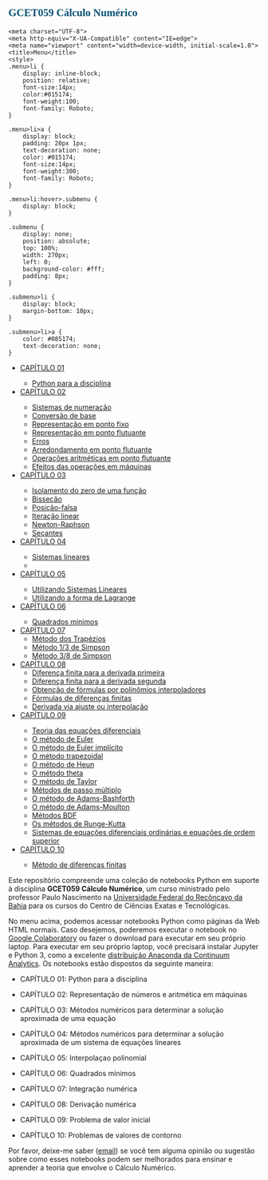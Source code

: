 <link href="https://fonts.googleapis.com/css?family=Audiowide" rel="stylesheet" />
<link href="https://fonts.googleapis.com/css?family=Roboto" rel="stylesheet" />

## <span style="color: #015174; font-family: Audiowide;">GCET059 Cálculo Numérico</span>

<html lang="en">

    <meta charset="UTF-8">
    <meta http-equiv="X-UA-Compatible" content="IE=edge">
    <meta name="viewport" content="width=device-width, initial-scale=1.0">
    <title>Menu</title>
    <style>
    .menu>li {
        display: inline-block;
        position: relative;
        font-size:14px;
        color:#015174;
        font-weight:100;
        font-family: Roboto;
    }

    .menu>li>a {
        display: block;
        padding: 20px 1px;
        text-decoration: none;
        color: #015174;
        font-size:14px;
        font-weight:300;
        font-family: Roboto;
    }

    .menu>li:hover>.submenu {
        display: block;
    }

    .submenu {
        display: none;
        position: absolute;
        top: 100%;
        width: 270px;
        left: 0;
        background-color: #fff;
        padding: 8px;
    }

    .submenu>li {
        display: block;
        margin-bottom: 10px;
    }

    .submenu>li>a {
        color: #085174;
        text-decoration: none;
    }
</style>

<nav>
<ul class="menu">
<li><a href="#">CAPÍTULO 01</a></li>
    <ul class="submenu">
        <li><a href="" target="_blank">Python para a disciplina</a></li>
    </ul>
<li><a href="#">CAPÍTULO 02</a></li>
    <ul class="submenu">
        <li><a href="" target="_blank">Sistemas de numeração</a></li>
        <li><a href="" target="_blank">Conversão de base</a></li>
        <li><a href="" target="_blank">Representação em ponto fixo</a></li>
        <li><a href="" target="_blank">Representação em ponto flutuante</a></li>
        <li><a href="" target="_blank">Erros</a></li>
        <li><a href="" target="_blank">Arredondamento em ponto flutuante</a></li>
        <li><a href="" target="_blank">Operações aritméticas em ponto flutuante</a></li>
        <li><a href="" target="_blank">Efeitos das operações em máquinas</a></li>
    </ul>

<li><a href="#">CAPÍTULO 03</a></li>
    <ul class="submenu">
        <li><a href="" target="_blank">Isolamento do zero de uma função</a></li>
        <li><a href="" target="_blank">Bisseção</a></li>
        <li><a href="" target="_blank">Posição-falsa</a></li>
        <li><a href="" target="_blank">Iteração linear</a></li>
        <li><a href="" target="_blank">Newton-Raphson</a></li>
        <li><a href="" target="_blank">Secantes</a></li>
    </ul>

<li><a href="#">CAPÍTULO 04</a></li>
    <ul class="submenu">
        <li><a href="" target="_blank">Sistemas lineares</a></li>
        <li><a href="" target="_blank"></a></li>
    </ul>

<li><a href="#">CAPÍTULO 05</a></li>
    <ul class="submenu">
        <li><a href="https://profpaulonascimento.github.io/gcet059/html/gcet059_interpolacao_sistemas.html" target="_blank">Utilizando Sistemas Lineares</a></li>
        <li><a href="https://profpaulonascimento.github.io/gcet059/html/gcet059_interpolacao_lagrange.html" target="_blank">Utilizando a forma de Lagrange</a></li>
    </ul>


<li><a href="#">CAPÍTULO 06</a></li>
    <ul class="submenu">
        <li><a href="https://profpaulonascimento.github.io/gcet059/html/gcet059_quadrados_minimos.html" target="_blank">Quadrados mínimos</a></li>
    </ul>


<li><a href="#">CAPÍTULO 07</a> <!--Métodos para encontrar aproximações da integral de uma função real definida em um intervalo</a>-->
    <ul class="submenu">
        <li><a href="https://profpaulonascimento.github.io/gcet059/html/gcet059_integracao_trapezios.html" target="_blank">Método dos Trapézios</a></li>
        <li><a href="https://profpaulonascimento.github.io/gcet059/html/gcet059_integracao_13simpson.html" target="_blank">Método 1/3 de Simpson</a></li>
        <li><a href="https://profpaulonascimento.github.io/gcet059/html/gcet059_integracao_38simpson.html" target="_blank">Método 3/8 de Simpson</a></li>    
    </ul>
</li>

<li><a href="#">CAPÍTULO 08</a>
    <ul class="submenu">
        <li><a href="" target="_blank">Diferença finita para a derivada primeira</a></li>
        <li><a href="" target="_blank">Diferença finita para a derivada segunda</a></li>
        <li><a href="" target="_blank">Obtenção de fórmulas por polinômios interpoladores</a></li>
        <li><a href="" target="_blank">Fórmulas de diferenças finitas</a></li>
        <li><a href="" target="_blank">Derivada via ajuste ou interpolação</a></li>
    </ul>
</li>


<li><a href="#">CAPÍTULO 09</a></li>
    <ul class="submenu">
        <li><a href="" target="_blank">Teoria das equações diferenciais</a></li>
        <li><a href="" target="_blank">O método de Euler</a></li>
        <li><a href="" target="_blank">O método de Euler implícito</a></li>
        <li><a href="" target="_blank">O método trapezoidal</a></li>
        <li><a href="" target="_blank">O método de Heun</a></li>
        <li><a href="" target="_blank">O método theta</a></li>
        <li><a href="" target="_blank">O método de Taylor</a></li>
        <li><a href="" target="_blank">Métodos de passo múltiplo</a></li>
        <li><a href="" target="_blank">O método de Adams-Bashforth</a></li>
        <li><a href="" target="_blank">O método de Adams-Moulton</a></li>
        <li><a href="" target="_blank">Métodos BDF</a></li>
        <li><a href="" target="_blank">Os métodos de Runge-Kutta</a></li>
        <li><a href="" target="_blank">Sistemas de equações diferenciais ordinárias e equações de ordem superior</a></li>
    </ul>

 <li><a href="#">CAPÍTULO 10</a></li>
    <ul class="submenu">
        <li><a href="" target="_blank">Método de diferenças finitas</a></li>
    </ul>
</ul>
</nav>

</html>


Este repositório compreende uma coleção de notebooks Python em suporte à disciplina **GCET059 Cálculo Numérico**, um curso ministrado pelo professor Paulo Nascimento na [Universidade Federal do Recôncavo da Bahia](https://ufrb.edu.br) para os cursos do Centro de Ciências Exatas e Tecnológicas. <!-- Observe que há um site complementar [**CBE 32338 Process Control Laboratory**](https://jckantor.github.io/CBE32338/) com notebooks adicionais demonstrando a implementação prática desses conceitos usando o Temperature Control Laboratory.-->

No menu acima, podemos acessar notebooks Python como páginas da Web HTML normais. Caso desejemos, poderemos executar o notebook no [Google Colaboratory](https://colab.research.google.com) ou fazer o download para executar em seu próprio laptop. Para executar em seu próprio laptop, você precisará instalar Jupyter e Python 3, como a excelente [distribuição Anaconda da Continuum Analytics](https://www.continuum.io/downloads). Os notebooks estão dispostos da seguinte maneira:


* CAPÍTULO 01: Python para a disciplina
    
* CAPÍTULO 02: Representação de números e aritmética em máquinas
    
* CAPÍTULO 03: Métodos numéricos para determinar a solução aproximada de uma equação
    
* CAPÍTULO 04: Métodos numéricos para determinar a solução aproximada de um sistema de equações lineares
    
* CAPÍTULO 05: Interpolaçao polinomial
    
* CAPÍTULO 06: Quadrados mínimos
    
* CAPÍTULO 07: Integração numérica
    
* CAPÍTULO 08: Derivação numérica
    
* CAPÍTULO 09: Problema de valor inicial
    
* CAPÍTULO 10: Problemas de valores de contorno

Por favor, deixe-me saber ([email](mailto:nascimento.p@ufrb.edu.br)) se você tem alguma opinião ou sugestão sobre como esses notebooks podem ser melhorados para ensinar e aprender a teoria que envolve o Cálculo Numérico.
